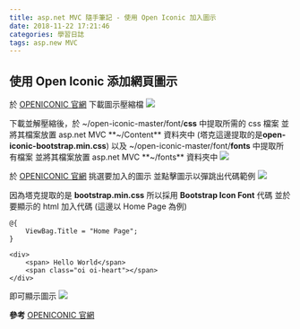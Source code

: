 ```yaml
---
title: asp.net MVC 隨手筆記 - 使用 Open Iconic 加入圖示
date: 2018-11-22 17:21:46
categories: 學習日誌
tags: asp.new MVC
---
```

## **使用 Open Iconic 添加網頁圖示**
於 [OPENICONIC 官網](https://useiconic.com/open/) 下載圖示壓縮檔
![](https://imgur.com/aSlElQC.png)

下載並解壓縮後，於 ~/open-iconic-master/font/**css** 中提取所需的 css 檔案
並將其檔案放置 asp.net MVC **~/Content** 資料夾中 (塔克這邊提取的是**open-iconic-bootstrap.min.css**)
以及 ~/open-iconic-master/font/**fonts** 中提取所有檔案
並將其檔案放置 asp.net MVC **~/fonts** 資料夾中
![](https://imgur.com/z657352.png)

於 [OPENICONIC 官網](https://useiconic.com/open/) 挑選要加入的圖示
並點擊圖示以彈跳出代碼範例
![](https://imgur.com/3CVUdtd.png)

因為塔克提取的是 **bootstrap.min.css**
所以採用 **Bootstrap Icon Font** 代碼
並於要顯示的 html 加入代碼 (這邊以 Home Page 為例)
```
@{
    ViewBag.Title = "Home Page";
}

<div>
    <span> Hello World</span>
    <span class="oi oi-heart"></span>
</div>
```
即可顯示圖示
![](https://imgur.com/yzSoLCy.png)

**參考**
[OPENICONIC 官網](https://useiconic.com/open/)